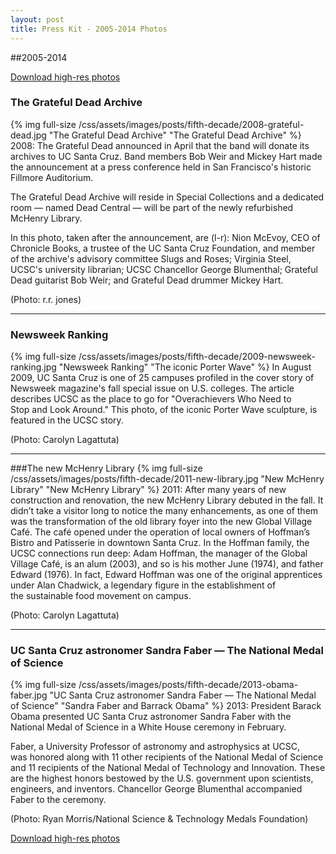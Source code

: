 ```yaml
---
layout: post
title: Press Kit - 2005-2014 Photos
---
```

##2005-2014

<a href="/css/assets/images/uc-santa-cruz-2005-14.zip" class="btn">Download high-res photos</a>
<div class="clear"></div>

### The Grateful Dead Archive
{% img full-size /css/assets/images/posts/fifth-decade/2008-grateful-dead.jpg "The Grateful Dead Archive" "The Grateful Dead Archive" %}
2008: The Grateful Dead announced in April that the band will donate its archives to UC Santa Cruz. Band members Bob Weir and Mickey Hart made the announcement at a press conference held in San Francisco's historic Fillmore Auditorium.

The Grateful Dead Archive will reside in Special Collections and a dedicated room — named Dead Central — will be part of the newly refurbished McHenry Library.

In this photo, taken after the announcement, are (l-r): Nion McEvoy, CEO of Chronicle Books, a trustee of the UC Santa Cruz Foundation, and member of the archive's advisory committee Slugs and Roses; Virginia Steel, UCSC's university librarian; UCSC Chancellor George Blumenthal; Grateful Dead guitarist Bob Weir; and Grateful Dead drummer Mickey Hart. 

(Photo: r.r. jones)

***

### Newsweek Ranking
{% img full-size /css/assets/images/posts/fifth-decade/2009-newsweek-ranking.jpg "Newsweek Ranking" "The iconic Porter Wave" %}
In August 2009, UC Santa Cruz is one of 25 campuses profiled in the cover story of Newsweek magazine's fall special issue on U.S. colleges. The article describes UCSC as the place to go for "Overachievers Who Need to Stop and Look Around." This photo, of the iconic Porter Wave sculpture, is featured in the UCSC story.

(Photo: Carolyn Lagattuta)

***

###The new McHenry Library
{% img full-size /css/assets/images/posts/fifth-decade/2011-new-library.jpg "New McHenry Library" "New McHenry Library" %}
2011: After many years of new construction and renovation, the new McHenry Library debuted in the fall. It didn’t take a visitor long to notice the many enhancements, as one of them was the transformation of the old library foyer into the new Global Village Café. The café opened under the operation of local owners of Hoffman’s Bistro and Patisserie in downtown Santa Cruz. In the Hoffman family, the UCSC connections run deep: Adam Hoffman, the manager of the Global Village Café, is an alum (2003), and so is his mother June (1974), and father Edward (1976). In fact, Edward Hoffman was one of the original apprentices under Alan Chadwick, a legendary figure in the establishment of the sustainable food movement on campus.

(Photo: Carolyn Lagattuta)

***

### UC Santa Cruz astronomer Sandra Faber — The National Medal of Science
{% img full-size /css/assets/images/posts/fifth-decade/2013-obama-faber.jpg "UC Santa Cruz astronomer Sandra Faber — The National Medal of Science" "Sandra Faber and Barrack Obama" %}
2013: President Barack Obama presented UC Santa Cruz astronomer Sandra Faber with the National Medal of Science in a White House ceremony in February.

Faber, a University Professor of astronomy and astrophysics at UCSC, was honored along with 11 other recipients of the National Medal of Science and 11 recipients of the National Medal of Technology and Innovation. These are the highest honors bestowed by the U.S. government upon scientists, engineers, and inventors. Chancellor George Blumenthal accompanied Faber to the ceremony.

(Photo: Ryan Morris/National Science & Technology Medals Foundation)

<a href="/css/assets/images/uc-santa-cruz-2005-14.zip" class="btn">Download high-res photos</a>
<div class="clear"></div>